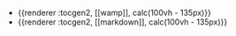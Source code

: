 - {{renderer :tocgen2, [[wamp]], calc(100vh - 135px)}}
- {{renderer :tocgen2, [[markdown]], calc(100vh - 135px)}}